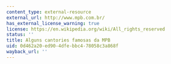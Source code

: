 ```yaml
---
content_type: external-resource
external_url: http://www.mpb.com.br/
has_external_license_warning: true
license: https://en.wikipedia.org/wiki/All_rights_reserved
status: ''
title: Alguns cantories famosas da MPB
uid: 0d462a20-ed90-4dfe-bbc4-78058c3a868f
wayback_url: ''
---
```

